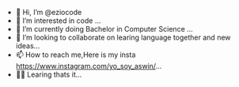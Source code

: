 - 👋 Hi, I’m @eziocode
- 👀 I’m interested in code ...
- 🌱 I’m currently doing Bachelor in Computer Science ...
- 💞️ I’m looking to collaborate on learing language together and new ideas...
- 📫 How to reach me,Here is my insta https://www.instagram.com/yo_soy_aswin/...
- 🐱‍🚀 Learing thats it...

<!---
eziocode/eziocode is a ✨ special ✨ repository because its `README.md` (this file) appears on your GitHub profile.
You can click the Preview link to take a look at your changes.
--->
